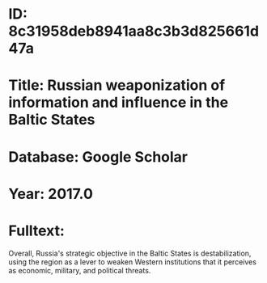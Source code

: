 # ID: 8c31958deb8941aa8c3b3d825661d47a
# Title: Russian weaponization of information and influence in the Baltic States
# Database: Google Scholar
# Year: 2017.0
# Fulltext:
Overall, Russia's strategic objective in the Baltic States is destabilization, using the region as a lever to weaken Western institutions that it perceives as economic, military, and political threats.